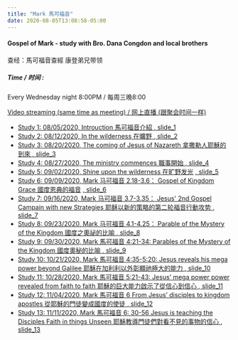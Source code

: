 ```yaml
---
title: "Mark 馬可福音"
date: 2020-08-05T13:08:58-05:00
---
```


#### Gospel of Mark - study with Bro. Dana Congdon and local brothers
查经：馬可福音查經 康登弟兄带领

##### Time / 时间 :
Every Wednesday night 8:00PM / 每周三晚8:00

[Video streaming (same time as meeting) / 网上直播 (跟聚会时间一样)](https://www.youtube.com/channel/UC7UZEHXdMH0Y3DwmdzITyow)

* [Study 1: 08/05/2020, Introuction 馬可福音介紹 ](https://youtu.be/SwZ5gETpfo0?t=98https://youtu.be/nHVP9hS6llc?t=388) [, slide_1 ](/wed_study/slides/Mark/01markCBM2020-CHI.pdf)
* [Study 2: 08/12/2020, In the wilderness 在曠野 ](https://youtu.be/Fkz0nJBiY1c?t=6) [, slide_2 ](/wed_study/slides/Mark/02markCBM2020-CHI.pdf)
* [Study 3: 08/20/2020, The coming of Jesus of Nazareth 拿撒勒人耶穌的到來 ](https://youtu.be/IRtW6F2NI8g?t=178) [, slide_3 ](/wed_study/slides/Mark/03markCBM2020-CHI.pdf)
* [Study 4: 08/27/2020, The ministry commences 職事開始 ](https://youtu.be/ezDKZY6xjE4?t=85) [, slide_4 ](/wed_study/slides/Mark/04markCBM2020-CHI.pdf)
* [Study 5: 09/02/2020, Shine upon the wilderness 在旷野发光](https://youtu.be/QtJ6N6pyKgE?t=10) [, slide_5 ](/wed_study/slides/Mark/05markCBM2020-CHI.pdf)
* [Study 6: 09/09/2020,  Mark 马可福音 2.18-3.6： Gospel of Kingdom Grace 國度恩典的福音](https://youtu.be/i8mqsb_WGj0?t=206) [, slide_6 ](/wed_study/slides/Mark/06markCBM2020-CHI.pdf)
* [Study 7: 09/16/2020, Mark 马可福音 3.7-3.35： Jesus' 2nd Gospel Campain with new Strategies 耶稣以新的策略的第二轮福音行動攻势 ](https://youtu.be/9DnYdlCW3Oc?t=201) [, slide_7 ](/wed_study/slides/Mark/07MarkCBM2020-CHI.pdf)
* [Study 8: 09/23/2020, Mark 马可福音 4.1-4.25： Parable of the Mystery of the Kingdom 國度之奧祕的比喻 ](https://youtu.be/LmJzi-VPSCE?t=412) [, slide_8 ](/wed_study/slides/Mark/08MarkCBM2020-CHI.pdf)
* [Study 9: 09/30/2020, Mark 馬可福音 4:21-34: Parables of the Mystery of the Kingdom 國度奧秘的比喻 ](https://youtu.be/vu59eX2fMn4?t=42) [, slide_9 ](/wed_study/slides/Mark/09markCBM2020-CHI.pdf)
* [Study 10: 10/21/2020, Mark 馬可福音 4:35-5:20: Jesus reveals his mega power beyond Galilee 耶穌在加利利以外彰顯祂極大的能力 ](https://youtu.be/JLYUmQzFmdI?t=120) [, slide_10 ](/wed_study/slides/Mark/10markCBM2020-CHI.pdf)
* [Study 11: 10/28/2020, Mark 馬可福音 5:21-43: Jesus’ mega power power revealed from faith to faith 耶穌的巨大能力啟示了從信心到信心 ](https://youtu.be/WoCj9O3XtmU?t=279) [, slide_11 ](/wed_study/slides/Mark/11markCBM2020-CHI.pdf)
* [Study 12: 11/04/2020, Mark 馬可福音 6 From Jesus’ disciples to kingdom apostles 從耶穌的門徒變成國度的使徒 ](https://youtu.be/nSo-ukZOUxo?t=148) [, slide_12 ](/wed_study/slides/Mark/12MarkCBM2020-CHI.pdf)
* [Study 13: 11/11/2020, Mark 馬可福音 6: 30-56 Jesus is teaching the Disciples Faith in things Unseen  耶穌教導門徒們對看不見的事物的信心 ](https://www.youtube.com/watch?v=sonVW11HgZM) [, slide_13 ](/wed_study/slides/Mark/13MarkCBM2020-CHI.pdf)
